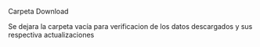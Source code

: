 Carpeta Download 

Se dejara la carpeta vacía para verificacion de los datos descargados y sus respectiva actualizaciones